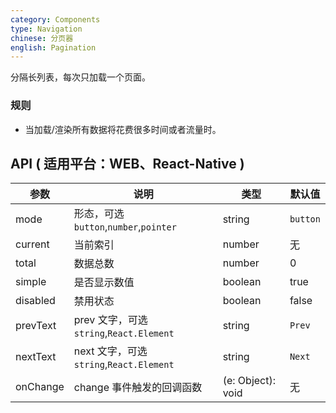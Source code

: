 ```yaml
---
category: Components
type: Navigation
chinese: 分页器
english: Pagination
---
```


分隔长列表，每次只加载一个页面。

### 规则
- 当加载/渲染所有数据将花费很多时间或者流量时。

## API ( 适用平台：WEB、React-Native )

| 参数      | 说明                                     | 类型    |默认值 |
|-----------|----------------------------------------|--------|--------|
|  mode  | 形态，可选`button`,`number`,`pointer` | string | `button`  |
|  current  | 当前索引 | number  |  无  |
|  total  | 数据总数 | number  |  0  |
|  simple  | 是否显示数值 | boolean | true  |
|  disabled  | 禁用状态 | boolean | false  |
|  prevText  | prev 文字，可选`string`,`React.Element` | string | `Prev`  |
|  nextText  | next 文字，可选`string`,`React.Element` | string | `Next`  |
|  onChange | change 事件触发的回调函数 | (e: Object): void | 无 |
